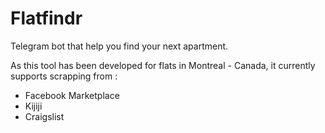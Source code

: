 # Flatfindr

Telegram bot that help you find your next apartment.

As this tool has been developed for flats in Montreal - Canada, it currently supports scrapping from :
- Facebook Marketplace
- Kijiji
- Craigslist
